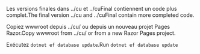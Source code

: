 <span data-ttu-id="e82c4-101">Les versions finales dans ../cu et ../cuFinal contiennent un code plus complet.</span><span class="sxs-lookup"><span data-stu-id="e82c4-101">The final version ../cu and ../cuFinal contain more completed code.</span></span>

<span data-ttu-id="e82c4-102">Copiez wwwroot depuis ../cu/ ou depuis un nouveau projet Pages Razor.</span><span class="sxs-lookup"><span data-stu-id="e82c4-102">Copy wwwroot from ../cu/ or from a new Razor Pages project.</span></span>

<span data-ttu-id="e82c4-103">Exécutez `dotnet ef database update`.</span><span class="sxs-lookup"><span data-stu-id="e82c4-103">Run `dotnet ef database update`</span></span>
